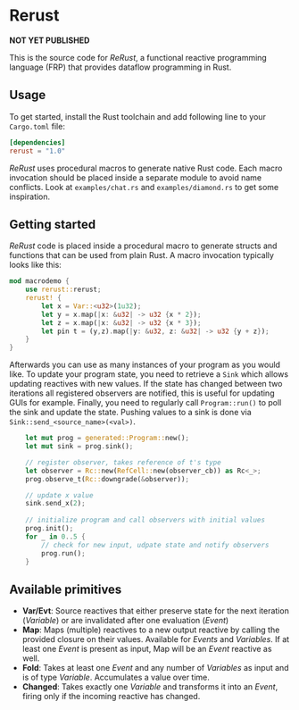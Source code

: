 # Rerust
**NOT YET PUBLISHED**

This is the source code for *ReRust*, a functional reactive programming language (FRP) that provides dataflow programming in Rust.

## Usage

To get started, install the Rust toolchain and add following line to your `Cargo.toml` file:

```Toml
[dependencies]
rerust = "1.0"
```

*ReRust* uses procedural macros to generate native Rust code. Each macro invocation should be placed inside a separate module to avoid name conflicts. Look at `examples/chat.rs` and `examples/diamond.rs` to get some inspiration.

## Getting started

*ReRust* code is placed inside a procedural macro to generate structs and functions that can be used from plain Rust. A macro invocation typically looks like this:

```Rust
mod macrodemo {
	use rerust::rerust;
	rerust! {
        let x = Var::<u32>(1u32);
        let y = x.map(|x: &u32| -> u32 {x * 2});
        let z = x.map(|x: &u32| -> u32 {x * 3});
        let pin t = (y,z).map(|y: &u32, z: &u32| -> u32 {y + z});
	}
}
```

Afterwards you can use as many instances of your program as you would like. To update your program state, you need to retrieve a `Sink` which allows updating reactives with new values. If the state has changed between two iterations all registered observers are notified, this is useful for updating GUIs for example. Finally, you need to regularly call `Program::run()` to poll the sink and update the state. Pushing values to a sink is done via `Sink::send_<source_name>(<val>)`.

```Rust
    let mut prog = generated::Program::new();
    let mut sink = prog.sink();

	// register observer, takes reference of t's type
    let observer = Rc::new(RefCell::new(observer_cb)) as Rc<_>;
    prog.observe_t(Rc::downgrade(&observer));

	// update x value
    sink.send_x(2);
   
    // initialize program and call observers with initial values
	prog.init();
    for _ in 0..5 {
		// check for new input, udpate state and notify observers
        prog.run();
    }
```

## Available primitives

- **Var/Evt**: Source reactives that either preserve state for the next iteration (*Variable*) or are invalidated after one evaluation (*Event*)
- **Map**: Maps (multiple) reactives to a new output reactive by calling the provided closure on their values. Available for *Events* and *Variables*. If at least one *Event* is present as input, Map will be an *Event* reactive as well.
- **Fold**: Takes at least one *Event* and any number of *Variables* as input and is of type *Variable*. Accumulates a value over time.
- **Changed**: Takes exactly one *Variable* and transforms it into an *Event*, firing only if the incoming reactive has changed.
